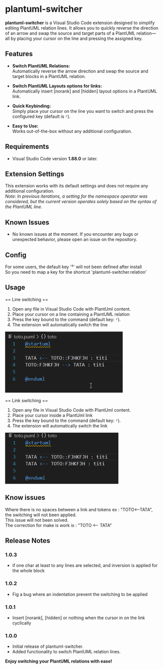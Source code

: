 # plantuml-switcher

**plantuml-switcher** is a Visual Studio Code extension designed to simplify editing PlantUML relation lines. It allows you to quickly reverse the direction of an arrow and swap the source and target parts of a PlantUML relation—all by placing your cursor on the line and pressing the assigned key.

## Features

- **Switch PlantUML Relations:**  
  Automatically reverse the arrow direction and swap the source and target blocks in a PlantUML relation.
  
- **Switch PlantUML Layouts options for links:**  
  Automatically insert [norank] and [hidden] layout options in a PlantUML link.
  
- **Quick Keybinding:**  
  Simply place your cursor on the line you want to switch and press the configured key (default is `²`).

- **Easy to Use:**  
  Works out-of-the-box without any additional configuration.

## Requirements

- Visual Studio Code version **1.88.0** or later.

## Extension Settings

This extension works with its default settings and does not require any additional configuration.  
*Note: In previous iterations, a setting for the namespace operator was considered, but the current version operates solely based on the syntax of the PlantUML line.*

## Known Issues

- No known issues at the moment. If you encounter any bugs or unexpected behavior, please open an issue on the repository.

## Config

For some users, the default key '²' will not been defined after install  
So you need to map a key for the shortcut 'plantuml-switcher.relation'

## Usage

== Line switching ==
1. Open any file in Visual Studio Code with PlantUml content.
2. Place your cursor on a line containing a PlantUML relation 
3. Press the key bound to the command (default key: `²`).
4. The extension will automatically switch the line

![img](images/demo_line_switching.gif)

== Link switching ==
1. Open any file in Visual Studio Code with PlantUml content.
2. Place your cursor inside a PlantUml link 
3. Press the key bound to the command (default key: `²`).
4. The extension will automatically switch the link 
   
![img](images/demo_link_switching.gif)

## Know issues

Where there is no spaces between a link and tokens ex : "TOTO<--TATA", the switching will not been applied.  
This issue will not been solved.  
The correction for make is work is : "TOTO <-- TATA"

## Release Notes

### 1.0.3

- if one char at least to any lines are selected, and inversion is applied for the whole block

### 1.0.2

- Fig a bug where an indentation prevent the switching to be applied

### 1.0.1

- Insert [norank], [hidden] or nothing when the cursor in on the link cyclically

### 1.0.0

- Initial release of plantuml-switcher.
- Added functionality to switch PlantUML relation lines.

**Enjoy switching your PlantUML relations with ease!**
